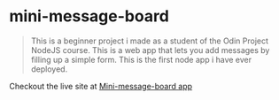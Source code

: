 # mini-message-board

> This is a beginner project i made as a student of the Odin Project NodeJS course.
This is a web app that lets you add messages by filling up a simple form.
This is the first node app i have ever deployed.

Checkout the live site at [Mini-message-board app](https://bhaskrr-mini-message-board.adaptable.app/)